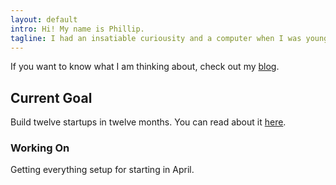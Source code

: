 ```yaml
---
layout: default
intro: Hi! My name is Phillip.
tagline: I had an insatiable curiousity and a computer when I was young. The combination led to basic scripting, multiple WordPress sites, and now a full time career as a software developer.
---
```

If you want to know what I am thinking about, check out my <a href="http://link">blog</a>.

## Current Goal
Build twelve startups in twelve months. You can read about it <a href="http://link">here</a>.

### Working On
Getting everything setup for starting in April.